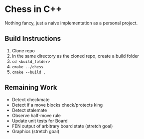 # Chess in C++

Nothing fancy, just a naive implementation as a personal project.

## Build Instructions
1. Clone repo
2. In the same directory as the cloned repo, create a build folder
3. `cd <build_folder>`
4. `cmake ../chess`
5. `cmake --build .`

## Remaining Work
* Detect checkmate
* Detect if a move blocks check/protects king
* Detect stalemate
* Observe half-move rule
* Update unit tests for Board
* FEN output of arbitrary board state (stretch goal)
* Graphics (stretch goal)
